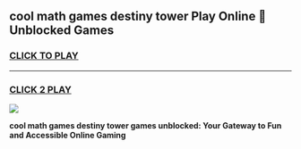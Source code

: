
## cool math games destiny tower Play Online 👋 Unblocked Games
<h3>
<a href="https://news.freeplayer.one?title=cool_math_games_destiny_tower&ref=17CMG">CLICK TO PLAY</a></h3>
<hr>

<h3>
<a href="https://news.freeplayer.one?title=cool_math_games_destiny_tower&ref=17CMG">CLICK 2 PLAY</a>
  
</h3>

<a href="https://news.freeplayer.one?title=cool_math_games_destiny_tower&ref=17CMG/"><img src="https://clearcache.store/games.png"></a>


**cool math games destiny tower games unblocked: Your Gateway to Fun and Accessible Online Gaming**
